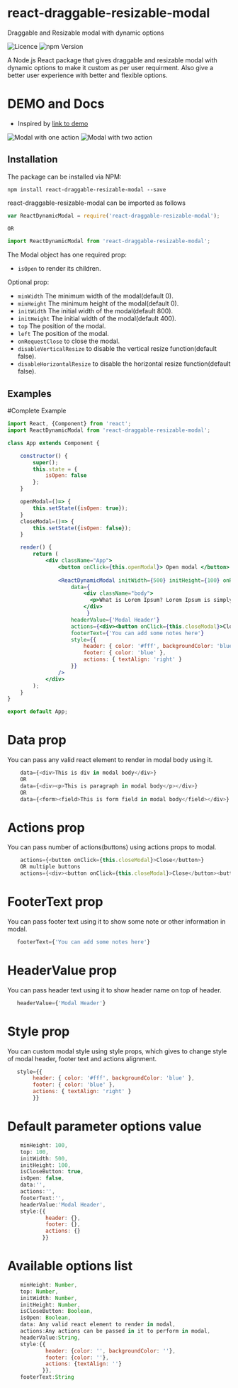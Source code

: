 # react-draggable-resizable-modal
Draggable and Resizable modal with dynamic options


<img src="https://img.shields.io/badge/Licence-MIT-blue.svg" alt="Licence" data-canonical-src="https://img.shields.io/badge/Licence-MIT-blue.svg" style="max-width:100%;"/>
<img src="https://img.shields.io/badge/Version-0.0.6-brightgreen.svg" alt="npm Version" data-canonical-src="https://img.shields.io/badge/Version-0.0.6-brightgreen.svg" style="max-width:100%;"/>

A Node.js React package that gives draggable and resizable modal with dynamic options to make it custom as per user requirment. Also give a better user experience with better and flexible options.

# DEMO and Docs

* Inspired by [link to demo](https://wwan5803.github.io/react-modal-resizable-draggable/)

![Modal with one action](https://github.com/TechnologyGeek12/react-draggable-resizable-modal/blob/master/src/lib/action1.png)
![Modal with two action](https://github.com/TechnologyGeek12/react-draggable-resizable-modal/blob/master/src/lib/action2.png)

## Installation
The package can be installed via NPM:
```
npm install react-draggable-resizable-modal --save
```
react-draggable-resizable-modal can be imported as follows

```javascript
var ReactDynamicModal = require('react-draggable-resizable-modal');

OR

import ReactDynamicModal from 'react-draggable-resizable-modal';

```


The Modal object has one required prop:

- `isOpen` to render its children.

Optional prop:

- `minWidth` The minimum width of the modal(default 0).
- `minHeight` The minimum height of the modal(default 0).
- `initWidth` The initial width of the modal(default 800).
- `initHeight` The initial width of the modal(default 400).
- `top` The position of the modal.
- `left` The position of the modal.
- `onRequestClose` to close the modal.
- `disableVerticalResize` to disable the vertical resize function(default false).
- `disableHorizontalResize` to disable the horizontal resize function(default false).


## Examples

#Complete Example 
```jsx
import React, {Component} from 'react';
import ReactDynamicModal from 'react-draggable-resizable-modal';

class App extends Component {

    constructor() {
        super();
        this.state = {
            isOpen: false
        };
    }

    openModal=()=> {
        this.setState({isOpen: true});
    }
    closeModal=()=> {
        this.setState({isOpen: false});
    }

    render() {
        return (
			<div className="App">
                <button onClick={this.openModal}> Open modal </button>
                
				<ReactDynamicModal initWidth={500} initHeight={100} onRequestClose={this.closeModal} isOpen={this.state.isOpen}
					data={
                        <div className="body">
						  <p>What is Lorem Ipsum? Lorem Ipsum is simply dummy text of the printing and typesetting industry.</p>
                        </div>
                         }
                    headerValue={'Modal Header'}     
					actions={<div><button onClick={this.closeModal}>Close</button></div>}
					footerText={'You can add some notes here'}
					style={{
						header: { color: '#fff', backgroundColor: 'blue' },
						footer: { color: 'blue' },
						actions: { textAlign: 'right' }
					}}
				/>
			</div>
        );
    }
}

export default App;

```

# Data prop

You can pass any valid react element to render in modal body using it.

```javascript
    data={<div>This is div in modal body</div>}
    OR
    data={<div><p>This is paragraph in modal body</p></div>}
    OR
    data={<form><field>This is form field in modal body</field></div>}
```

# Actions prop

You can pass number of actions(buttons) using actions props to modal.

```javascript
    actions={<button onClick={this.closeModal}>Close</button>}
    OR multiple buttons
    actions={<div><button onClick={this.closeModal}>Close</button><button onClick={this.saveModal}>Save</button></div>}
```

# FooterText prop

You can pass footer text using it to show some note or other information in modal.

```javascript
   footerText={'You can add some notes here'}
```

# HeaderValue prop

You can pass header text using it to show header name on top of header.

```javascript
   headerValue={'Modal Header'}
```

# Style prop

You can custom modal style using style props, which gives to change style of modal header, footer text and actions alignment.

```javascript
   style={{
		header: { color: '#fff', backgroundColor: 'blue' },
		footer: { color: 'blue' },
		actions: { textAlign: 'right' }
		}}
```



# Default parameter options value
```javascript
    minHeight: 100,
    top: 100,
    initWidth: 500,
    initHeight: 100,
    isCloseButton: true,
    isOpen: false,
    data:'',
    actions:'',
    footerText:'',
    headerValue:'Modal Header',
    style:{{
		    header: {},
			footer: {},
			actions: {}
		   }}
```

# Available options list
```javascript
    minHeight: Number,
    top: Number,
    initWidth: Number,
    initHeight: Number,
    isCloseButton: Boolean,
    isOpen: Boolean,
    data: Any valid react element to render in modal,
    actions:Any actions can be passed in it to perform in modal,
    headerValue:String,
    style:{{
		    header: {color: '', backgroundColor: ''},
			footer: {color: ''},
			actions: {textAlign: ''}
           }},
    footerText:String       
```
